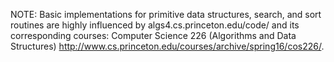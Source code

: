 NOTE:
Basic implementations for primitive data structures, search, and sort routines are highly influenced by algs4.cs.princeton.edu/code/ and its corresponding courses: Computer Science 226 (Algorithms and Data Structures)
http://www.cs.princeton.edu/courses/archive/spring16/cos226/. 
